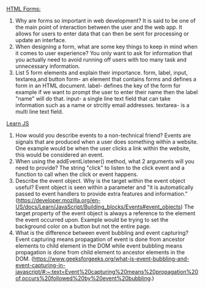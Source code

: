 
<u>HTML Forms:</u>

1. Why are forms so important in web development?
It is said to be one of the main point of interaction between the user and the web app. It allows for users to enter data that can then be sent for processing or update an interface.
2. When designing a form, what are some key things to keep in mind when it comes to user experience?
You only want to ask for information that you actually need to avoid running off users with too many task and unnecessary information.
3. List 5 form elements and explain their importance.
form, label, input, textarea,and button
form- an element that contains forms and defines a form in an HTML document.
label- defines the  key of the form for example if we want to prompt the user to enter their name then the label "name" will do that.
input- a single line text field that can take information such as a name or strcitly email addresses.
textarea- is a multi line text field.

<u>Learn JS</u>

1. How would you describe events to a non-technical friend?
Events are signals that are produced when a user does something within a website. One example would be when the user clicks a link within the website, this would be considered an event.
2. When using the addEventListener() method, what 2 arguments will you need to provide?
The string "click" to listen to the click event and a function to call when the click or event happens.
3. Describe the event object. Why is the target within the event object useful?
Event object is seen within a parameter and "it is automatically passed to event handlers to provide extra features and information." (https://developer.mozilla.org/en-US/docs/Learn/JavaScript/Building_blocks/Events#event_objects)
The target property of the event object is always a reference to the element the event occurred upon. Example would be trying to set the background color on a button but not the entire page.
4. What is the difference between event bubbling and event capturing?
Event capturing means propagation of event is done from ancestor elements to child element in the DOM while event bubbling means propagation is done from child element to ancestor elements in the DOM. (https://www.geeksforgeeks.org/what-is-event-bubbling-and-event-capturing-in-javascript/#:~:text=Event%20capturing%20means%20propagation%20of,occurs%20followed%20by%20event%20bubbling.)